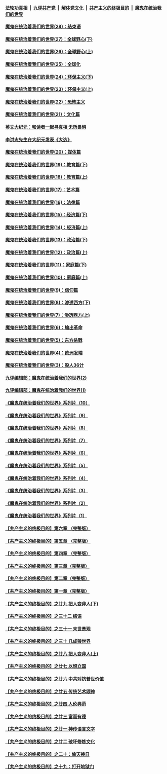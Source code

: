 

####  [法轮功真相](../../../../basic/blob/master/README.md?t=03301231) &nbsp;|&nbsp; [九评共产党](../../../../9ping.md/blob/master/README.md?t=03301231) &nbsp;|&nbsp; [解体党文化](../../../../jtdwh.md/blob/master/README.md?t=03301231)  &nbsp;|&nbsp; [共产主义的终极目的](../../../../gczydzjmd.md/blob/master/README.md?t=03301231) &nbsp;|&nbsp; [魔鬼在统治我们的世界](../../../../mgztzwmdsj.md/blob/master/README.md?t=03301231) 

#### [魔鬼在统治着我们的世界(28)：结束语](../pages/nsc422/n10936246.md?t=03301231) 

#### [魔鬼在统治着我们的世界(27)：全球野心(下)](../pages/nsc422/n10928319.md?t=03301231) 

#### [魔鬼在统治着我们的世界(26)：全球野心(上)](../pages/nsc422/n10900318.md?t=03301231) 

#### [魔鬼在统治着我们的世界(25)：全球化](../pages/nsc422/n10788205.md?t=03301231) 

#### [魔鬼在统治着我们的世界(24)：环保主义(下)](../pages/nsc422/n10695307.md?t=03301231) 

#### [魔鬼在统治着我们的世界(23)：环保主义(上)](../pages/nsc422/n10688613.md?t=03301231) 

#### [魔鬼在统治着我们的世界(22)：恐怖主义](../pages/nsc422/n10614727.md?t=03301231) 

#### [魔鬼在统治着我们的世界(21)：文化篇](../pages/nsc422/n10597706.md?t=03301231) 

#### [英文大纪元：和读者一起寻真相 无所畏惧](../pages/nsc422/n12542027.md?t=03301231) 

#### [李洪志先生在大纪元发表《大选》](../pages/nsc422/n12534746.md?t=03301231) 

#### [魔鬼在统治着我们的世界(20)：媒体篇](../pages/nsc422/n10586579.md?t=03301231) 

#### [魔鬼在统治着我们的世界(19)：教育篇(下)](../pages/nsc422/n10564808.md?t=03301231) 

#### [魔鬼在统治着我们的世界(18)：教育篇(上)](../pages/nsc422/n10526970.md?t=03301231) 

#### [魔鬼在统治着我们的世界(17)：艺术篇](../pages/nsc422/n10499093.md?t=03301231) 

#### [魔鬼在统治着我们的世界(16)：法律篇](../pages/nsc422/n10485969.md?t=03301231) 

#### [魔鬼在统治着我们的世界(15)：经济篇(下)](../pages/nsc422/n10469975.md?t=03301231) 

#### [魔鬼在统治着我们的世界(14)：经济篇(上)](../pages/nsc422/n10457370.md?t=03301231) 

#### [魔鬼在统治着我们的世界(13)：政治篇(下)](../pages/nsc422/n10448270.md?t=03301231) 

#### [魔鬼在统治着我们的世界(12)：政治篇(上)](../pages/nsc422/n10444576.md?t=03301231) 

#### [魔鬼在统治着我们的世界(11)：家庭篇(下)](../pages/nsc422/n10440961.md?t=03301231) 

#### [魔鬼在统治着我们的世界(10)：家庭篇(上)](../pages/nsc422/n10435448.md?t=03301231) 

#### [魔鬼在统治着我们的世界(9)：信仰篇](../pages/nsc422/n10432159.md?t=03301231) 

#### [魔鬼在统治着我们的世界(8)：渗透西方(下)](../pages/nsc422/n10429603.md?t=03301231) 

#### [魔鬼在统治着我们的世界(7)：渗透西方(上)](../pages/nsc422/n10426013.md?t=03301231) 

#### [魔鬼在统治着我们的世界(6)：输出革命](../pages/nsc422/n10421536.md?t=03301231) 

#### [魔鬼在统治着我们的世界(5)：东方杀戮](../pages/nsc422/n10417707.md?t=03301231) 

#### [魔鬼在统治着我们的世界(4)：欧洲发端](../pages/nsc422/n10414890.md?t=03301231) 

#### [魔鬼在统治着我们的世界(3)：毁人36计](../pages/nsc422/n10411583.md?t=03301231) 

#### [九评编辑部：魔鬼在统治着我们的世界(2)](../pages/nsc422/n10410036.md?t=03301231) 

#### [九评编辑部：魔鬼在统治着我们的世界(1)](../pages/nsc422/n10406825.md?t=03301231) 

#### [《魔鬼在统治着我们的世界》系列片（10）](../pages/nsc422/n12292670.md?t=03301231) 

#### [《魔鬼在统治着我们的世界》系列片（9）](../pages/nsc422/n12290859.md?t=03301231) 

#### [《魔鬼在统治着我们的世界》系列片（8）](../pages/nsc422/n12287445.md?t=03301231) 

#### [《魔鬼在统治着我们的世界》系列片（7）](../pages/nsc422/n12283425.md?t=03301231) 

#### [《魔鬼在统治着我们的世界》系列片（6）](../pages/nsc422/n12282314.md?t=03301231) 

#### [《魔鬼在统治着我们的世界》系列片（5）](../pages/nsc422/n12281419.md?t=03301231) 

#### [《魔鬼在统治着我们的世界》系列片（4）](../pages/nsc422/n12274024.md?t=03301231) 

#### [《魔鬼在统治着我们的世界》系列片（3）](../pages/nsc422/n12271322.md?t=03301231) 

#### [《魔鬼在统治着我们的世界》系列片（2）](../pages/nsc422/n12269049.md?t=03301231) 

#### [《魔鬼在统治着我们的世界》系列片（1）](../pages/nsc422/n12267575.md?t=03301231) 

#### [【共产主义的终极目的】第六章 （完整版）](../pages/nsc422/n11428913.md?t=03301231) 

#### [【共产主义的终极目的】第五章 （完整版）](../pages/nsc422/n11428912.md?t=03301231) 

#### [【共产主义的终极目的】第四章 （完整版）](../pages/nsc422/n11428907.md?t=03301231) 

#### [【共产主义的终极目的】第三章（完整版）](../pages/nsc422/n11428848.md?t=03301231) 

#### [【共产主义的终极目的】第二章（完整版）](../pages/nsc422/n11428831.md?t=03301231) 

#### [【共产主义的终极目的】第一章（完整版）](../pages/nsc422/n11417651.md?t=03301231) 

#### [【共产主义的终极目的】之廿九 把人变非人(下)](../pages/nsc422/n11344140.md?t=03301231) 

#### [【共产主义的终极目的】之三十二 结语](../pages/nsc422/n11360535.md?t=03301231) 

#### [【共产主义的终极目的】之三十一 末世景观](../pages/nsc422/n11351129.md?t=03301231) 

#### [【共产主义的终极目的】之三十 几成狼世界](../pages/nsc422/n11348280.md?t=03301231) 

#### [【共产主义的终极目的】之廿八 把人变非人(上)](../pages/nsc422/n11340492.md?t=03301231) 

#### [【共产主义的终极目的】之廿七 以恨立国](../pages/nsc422/n11336944.md?t=03301231) 

#### [【共产主义的终极目的】之廿六 中共对抗普世价值](../pages/nsc422/n11324785.md?t=03301231) 

#### [【共产主义的终极目的】之廿五 传统艺术颂神](../pages/nsc422/n11296396.md?t=03301231) 

#### [【共产主义的终极目的】之廿四 人伦典范](../pages/nsc422/n11296397.md?t=03301231) 

#### [【共产主义的终极目的】之廿三 富而有德](../pages/nsc422/n11283598.md?t=03301231) 

#### [【共产主义的终极目的】之廿一 神传语言文字](../pages/nsc422/n11263265.md?t=03301231) 

#### [【共产主义的终极目的】之廿二 破坏修炼文化](../pages/nsc422/n11245728.md?t=03301231) 

#### [【共产主义的终极目的】之二十：偷天换日](../pages/nsc422/n11238846.md?t=03301231) 

#### [【共产主义的终极目的】之十九：打开地狱门](../pages/nsc422/n11206376.md?t=03301231) 

